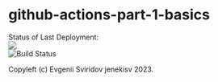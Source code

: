 # github-actions-part-1-basics

Status of Last Deployment:<br>
<img src="https://github.com/jenekisv/github-actions-part-1-basics/workflows/My-GitHubActions-Basics/badge.svg"><br>
![Build Status](https://github.com/jenekisv/github-actions-part-1-basics/workflows/My-GitHubActions-Basics/badge.svg)<br>

Copyleft (c) Evgenii Sviridov jenekisv 2023.
